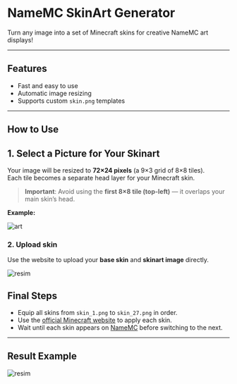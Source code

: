 # NameMC SkinArt Generator

Turn any image into a set of Minecraft skins for creative NameMC art displays!

---

##  Features

- Fast and easy to use  
- Automatic image resizing  
- Supports custom `skin.png` templates  

---

## How to Use

## 1. Select a Picture for Your Skinart

Your image will be resized to **72×24 pixels** (a 9×3 grid of 8×8 tiles).  
Each tile becomes a separate head layer for your Minecraft skin.

> **Important**: Avoid using the **first 8×8 tile (top-left)** — it overlaps your main skin’s head.

**Example:**

![art](https://github.com/user-attachments/assets/406f21ba-7908-4795-9d0a-eea0bfb7e65e)

### 2. Upload skin

Use the website to upload your **base skin** and **skinart image** directly.

![resim](https://github.com/user-attachments/assets/af5b4240-150b-435e-add8-c6c7960e0c6d)

## Final Steps

- Equip all skins from `skin_1.png` to `skin_27.png` in order.
- Use the [official Minecraft website](https://www.minecraft.net/en-us/msaprofile/mygames/editskin) to apply each skin.
- Wait until each skin appears on [NameMC](https://namemc.com/) before switching to the next.

---

## Result Example

![resim](https://github.com/user-attachments/assets/d1e33dd8-e10b-43dc-912c-a8ed77ef21d3)
